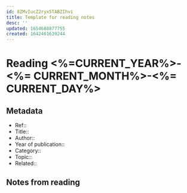 ```yaml
---
id: 8ZMvIucZ2ryx5TABZIhvi
title: Template for reading notes
desc: ''
updated: 1654688877755
created: 1642461639244
---
```

# Reading <%=CURRENT_YEAR%>-<%= CURRENT_MONTH%>-<%= CURRENT_DAY%>

## Metadata

- Ref:: 
- Title:: 
- Author:: 
- Year of publication:: 
- Category:: 
- Topic:: 
- Related:: 

## Notes from reading
